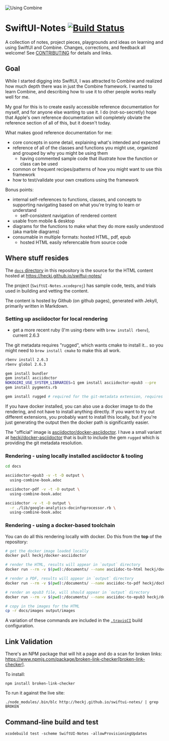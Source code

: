 ![Using Combine](https://raw.githubusercontent.com/heckj/swiftui-notes/master/Assets/Images/UsingCombineWithSwiftGitHubSocial.png)

# SwiftUI-Notes [![Build Status](https://travis-ci.org/heckj/swiftui-notes.svg?branch=master)](https://travis-ci.org/heckj/swiftui-notes)

A collection of notes, project pieces, playgrounds and ideas on learning and using SwiftUI and Combine.
Changes, corrections, and feedback all welcome! See [CONTRIBUTING](CONTRIBUTING.md) for details and links.

## Goal

While I started digging into SwiftUI, I was attracted to Combine and realized how much depth there was in just the Combine framework.
I wanted to learn Combine, and describing how to use it to other people works really well for me.

My goal for this is to create easily accessible reference documentation for myself, and for anyone else
wanting to use it. I do (not-so-secretly) hope that Apple's own reference documentation will completely
obviate the reference section of all of this, but it doesn't today.

What makes good reference documentation for me:

- core concepts in some detail, explaining what's intended and expected
- reference of all of the classes and functions you might use, organized and grouped by why you might be using them
  - having commented sample code that illustrate how the function or class can be used
- common or frequent recipes/patterns of how you might want to use this framework
- how to test/validate your own creations using the framework

Bonus points:

- internal self-references to functions, classes, and concepts to supporting navigating based on what you're trying to learn or understand
  - self-consistent navigation of rendered content
- usable from mobile & desktop
- diagrams for the functions to make what they do more easily understood (aka marble diagrams)
- consumable in multiple formats: hosted HTML, pdf, epub
  - hosted HTML easily referencable from source code

## Where stuff resides

The [`docs` directory](https://github.com/heckj/swiftui-notes/tree/master/docs) in this
repository is the source for the HTML content hosted at <https://heckj.github.io/swiftui-notes/>

The project (`SwiftUI-Notes.xcodeproj`) has sample code, tests, and trials used in building and vetting
the content.

The content is hosted by Github (on github pages), generated with Jekyll, primarily written in Markdown.

### Setting up asciidoctor for local rendering

- get a more recent ruby (I'm using rbenv with `brew install rbenv`), current 2.6.3

The git metadata requires "rugged", which wants cmake to install it... so you might need to
`brew install cmake` to make this all work.

```bash
rbenv install 2.6.3
rbenv global 2.6.3

gem install bundler
gem install asciidoctor
NOKOGIRI_USE_SYSTEM_LIBRARIES=1 gem install asciidoctor-epub3 --pre
gem install pygments.rb

gem install rugged # required for the git-metadata extension, requires 'cmake'
```

If you have docker installed, you can also use a docker image to do the rendering,
and not have to install anything directly. If you want to try out different extensions,
you probably want to install this locally, but if you're just generating the output
then the docker path is significantly easier.

The "official" image is [asciidoctor/docker-asciidoctor](https://hub.docker.com/r/asciidoctor/docker-asciidoctor/).
I have a small variant at [heckj/docker-asciidoctor](https://hub.docker.com/r/asciidoctor/docker-asciidoctor/)
that is built to include the gem `rugged` which is providing the git metadata resolution.

### Rendering - using locally installed asciidoctor & tooling

```bash
cd docs

asciidoctor-epub3 -v -t -D output \
  using-combine-book.adoc

asciidoctor-pdf -v -t -D output \
  using-combine-book.adoc

asciidoctor -v -t -D output \
  -r ./lib/google-analytics-docinfoprocessor.rb \
  using-combine-book.adoc
```

### Rendering - using a docker-based toolchain

You can do all this rendering locally with docker. Do this from the **top** of the repository:

```bash
# get the docker image loaded locally
docker pull heckj/docker-asciidoctor

# render the HTML, results will appear in `output` directory
docker run --rm -v $(pwd):/documents/ --name asciidoc-to-html heckj/docker-asciidoctor asciidoctor -v -t -D /documents/output -r ./docs/lib/google-analytics-docinfoprocessor.rb docs/using-combine-book.adoc

# render a PDF, results will appear in `output` directory
docker run --rm -v $(pwd):/documents/ --name asciidoc-to-pdf heckj/docker-asciidoctor asciidoctor-pdf -v -t -D /documents/output docs/using-combine-book.adoc

# render an epub3 file, will should appear in `output` directory
docker run --rm -v $(pwd):/documents/ --name asciidoc-to-epub3 heckj/docker-asciidoctor asciidoctor-epub3 -v -t -D /documents/output docs/using-combine-book.adoc

# copy in the images for the HTML
cp -r docs/images output/images
```

A variation of these commands are included in the [`.travisCI`](.travis.yml) build configuration.

## Link Validation

There's an NPM package that will hit a page and do a scan for broken links: https://www.npmjs.com/package/broken-link-checker[broken-link-checker].

To install:

    npm install broken-link-checker

To run it against the live site:

    ./node_modules/.bin/blc http://heckj.github.io/swiftui-notes/ | grep BROKEN

## Command-line build and test

    xcodebuild test -scheme SwiftUI-Notes -allowProvisioningUpdates
